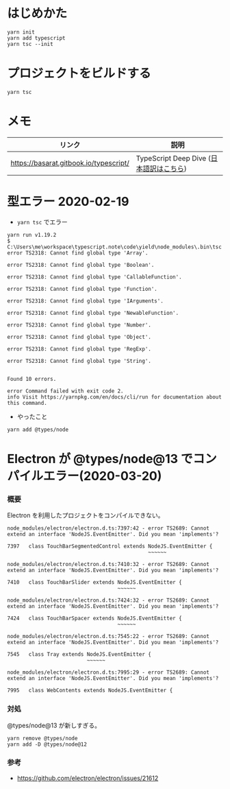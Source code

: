 # はじめかた

```
yarn init
yarn add typescript
yarn tsc --init
```

# プロジェクトをビルドする

```
yarn tsc
```

# メモ

| リンク | 説明 |
|-|-|
|https://basarat.gitbook.io/typescript/|TypeScript Deep Dive ([日本語訳はこちら](https://typescript-jp.gitbook.io/deep-dive/))|



# 型エラー 2020-02-19

- `yarn tsc` でエラー

```
yarn run v1.19.2
$ C:\Users\me\workspace\typescript.note\code\yield\node_modules\.bin\tsc
error TS2318: Cannot find global type 'Array'.

error TS2318: Cannot find global type 'Boolean'.

error TS2318: Cannot find global type 'CallableFunction'.

error TS2318: Cannot find global type 'Function'.

error TS2318: Cannot find global type 'IArguments'.

error TS2318: Cannot find global type 'NewableFunction'.

error TS2318: Cannot find global type 'Number'.

error TS2318: Cannot find global type 'Object'.

error TS2318: Cannot find global type 'RegExp'.

error TS2318: Cannot find global type 'String'.


Found 10 errors.

error Command failed with exit code 2.
info Visit https://yarnpkg.com/en/docs/cli/run for documentation about this command.
```

- やったこと

```
yarn add @types/node
```


# Electron が @types/node@13 でコンパイルエラー(2020-03-20)

### 概要

Electron を利用したプロジェクトをコンパイルできない。

```
node_modules/electron/electron.d.ts:7397:42 - error TS2689: Cannot extend an interface 'NodeJS.EventEmitter'. Did you mean 'implements'?

7397   class TouchBarSegmentedControl extends NodeJS.EventEmitter {
                                              ~~~~~~

node_modules/electron/electron.d.ts:7410:32 - error TS2689: Cannot extend an interface 'NodeJS.EventEmitter'. Did you mean 'implements'?

7410   class TouchBarSlider extends NodeJS.EventEmitter {
                                    ~~~~~~

node_modules/electron/electron.d.ts:7424:32 - error TS2689: Cannot extend an interface 'NodeJS.EventEmitter'. Did you mean 'implements'?

7424   class TouchBarSpacer extends NodeJS.EventEmitter {
                                    ~~~~~~

node_modules/electron/electron.d.ts:7545:22 - error TS2689: Cannot extend an interface 'NodeJS.EventEmitter'. Did you mean 'implements'?

7545   class Tray extends NodeJS.EventEmitter {
                          ~~~~~~

node_modules/electron/electron.d.ts:7995:29 - error TS2689: Cannot extend an interface 'NodeJS.EventEmitter'. Did you mean 'implements'?

7995   class WebContents extends NodeJS.EventEmitter {
```

### 対処

@types/node@13 が新しすぎる。

```
yarn remove @types/node
yarn add -D @types/node@12
```

### 参考
- https://github.com/electron/electron/issues/21612
